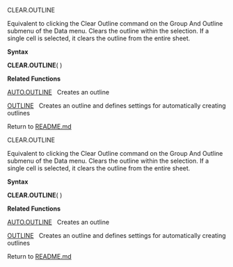 CLEAR.OUTLINE

Equivalent to clicking the Clear Outline command on the Group And
Outline submenu of the Data menu. Clears the outline within the
selection. If a single cell is selected, it clears the outline from the
entire sheet.

**Syntax**

**CLEAR.OUTLINE**( )

**Related Functions**

[AUTO.OUTLINE](AUTO.OUTLINE.md)   Creates an outline

[OUTLINE](OUTLINE.md)   Creates an outline and defines settings for automatically
creating outlines



Return to [README.md](README.md)

CLEAR.OUTLINE

Equivalent to clicking the Clear Outline command on the Group And
Outline submenu of the Data menu. Clears the outline within the
selection. If a single cell is selected, it clears the outline from the
entire sheet.

**Syntax**

**CLEAR.OUTLINE**( )

**Related Functions**

[AUTO.OUTLINE](AUTO.OUTLINE.md)   Creates an outline

[OUTLINE](OUTLINE.md)   Creates an outline and defines settings for automatically
creating outlines



Return to [README.md](README.md)

